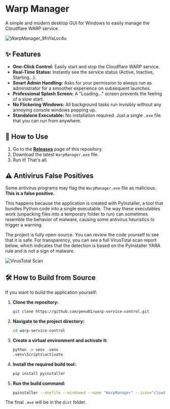 
# Warp Manager

A simple and modern desktop GUI for Windows to easily manage the Cloudflare WARP service.

![WarpManager_9fnYaLvc4u](https://github.com/user-attachments/assets/5154d4eb-e1de-49ca-9c12-4bd1d5fd0341)

## ✨ Features

- **One-Click Control:** Easily start and stop the Cloudflare WARP service.
- **Real-Time Status:** Instantly see the service status (Active, Inactive, Starting...).
- **Smart Admin Handling:** Asks for your permission to always run as administrator for a smoother experience on subsequent launches.
- **Professional Splash Screen:** A "Loading..." screen prevents the feeling of a slow start.
- **No Flickering Windows:** All background tasks run invisibly without any annoying console windows popping up.
- **Standalone Executable:** No installation required. Just a single `.exe` file that you can run from anywhere.

## 🚀 How to Use

1. Go to the **[Releases](https://github.com/penu01/warp-service-control/releases)** page of this repository.
2. Download the latest `WarpManager.exe` file.
3. Run it! That's all.

## ⚠️ Antivirus False Positives

Some antivirus programs may flag the `WarpManager.exe` file as malicious. **This is a false positive.**

This happens because the application is created with PyInstaller, a tool that bundles Python code into a single executable. The way these executables work (unpacking files into a temporary folder to run) can sometimes resemble the behavior of malware, causing some antivirus heuristics to trigger a warning.

The project is fully open-source. You can review the code yourself to see that it is safe. For transparency, you can see a full VirusTotal scan report below, which indicates that the detection is based on the PyInstaller YARA rule and is not a sign of malware.

![VirusTotal Scan](https://github.com/user-attachments/assets/7d4bea4f-8126-4096-be2c-051deea5fcb2)

## 🛠️ How to Build from Source

If you want to build the application yourself:

1.  **Clone the repository:**
    ```sh
    git clone https://github.com/penu01/warp-service-control.git
    ```
2.  **Navigate to the project directory:**
    ```sh
    cd warp-service-control
    ```
3.  **Create a virtual environment and activate it:**
    ```sh
    python -m venv .venv
    .venv\Scripts\activate
    ```
4.  **Install the required build tool:**
    ```sh
    pip install pyinstaller
    ```
5.  **Run the build command:**
    ```sh
    pyinstaller --onefile --windowed --name "WarpManager" --icon="cloudflare.ico" warp_manager.py
    ```
The final `.exe` will be in the `dist` folder. 
